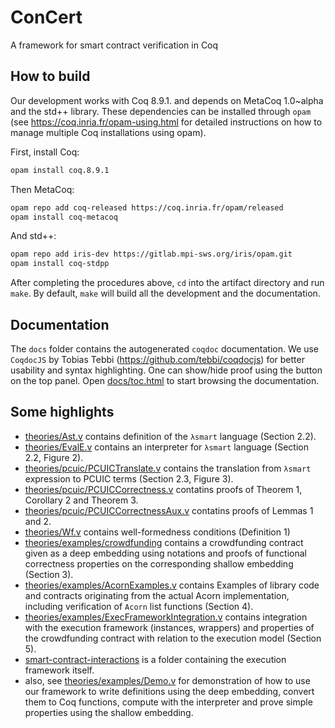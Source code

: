 # ConCert

A framework for smart contract verification in Coq

## How to build


Our development works with Coq 8.9.1. and depends on MetaCoq 1.0~alpha and the
std++ library. These dependencies can be installed through `opam` (see
https://coq.inria.fr/opam-using.html for detailed instructions on how to manage
multiple Coq installations using opam).

First, install Coq:

```bash
opam install coq.8.9.1
```

Then MetaCoq:

```bash
opam repo add coq-released https://coq.inria.fr/opam/released
opam install coq-metacoq
```
And std++:

```bash
opam repo add iris-dev https://gitlab.mpi-sws.org/iris/opam.git
opam install coq-stdpp
```

After completing the procedures above, `cd` into the artifact directory and run
`make`. By default, `make` will build all the development and the documentation.

## Documentation

The `docs` folder contains the autogenerated `coqdoc`
documentation. We use `CoqdocJS` by Tobias Tebbi
(https://github.com/tebbi/coqdocjs) for better usability and syntax
highlighting. One can show/hide proof using the button on the top
panel. Open [docs/toc.html](./docs/toc.html) to start browsing the
documentation.

## Some highlights

* [theories/Ast.v](./theories/Ast.v) contains definition of the
  ``λsmart`` language (Section 2.2).
* [theories/EvalE.v](./theories/EvalE.v) contains an interpreter for
  ``λsmart`` language (Section 2.2, Figure 2).
* [theories/pcuic/PCUICTranslate.v](./theories/pcuic/PCUICTranslate.v)
    contains the translation from ``λsmart`` expression to PCUIC terms
    (Section 2.3, Figure 3).
* [theories/pcuic/PCUICCorrectness.v](./theories/pcuic/PCUICCorrectness.v)
  contatins proofs of Theorem 1, Corollary 2 and Theorem 3.
* [theories/pcuic/PCUICCorrectnessAux.v](./theories/pcuic/PCUICCorrectnessAux.v)
  contatins proofs of Lemmas 1 and 2.
* [theories/Wf.v](./theories/Wf.v) contains well-formedness conditions (Definition 1)
* [theories/examples/crowdfunding](./theories/examples/crowdfunding)
  contains a crowdfunding contract given as a deep embedding using
  notations and proofs of functional correctness properties on the
  corresponding shallow embedding (Section 3).
* [theories/examples/AcornExamples.v](./theories/examples/AcornExamples.v)
  contains Examples of library code and contracts originating from the
  actual Acorn implementation, including verification of ``Acorn``
  list functions (Section 4).
* [theories/examples/ExecFrameworkIntegration.v](./theories/examples/ExecFrameworkIntegration.v)
  contains integration with the execution framework (instances,
  wrappers) and properties of the crowdfunding contract with relation
  to the execution model (Section 5).
* [smart-contract-interactions](./smart-contract-interactions/) is a
  folder containing the execution framework itself.
* also, see [theories/examples/Demo.v](theories/examples/Demo.v) for
  demonstration of how to use our framework to write definitions using
  the deep embedding, convert them to Coq functions, compute with the
  interpreter and prove simple properties using the shallow embedding.
